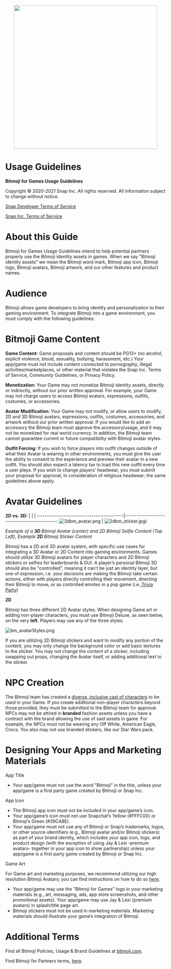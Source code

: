 <p align="center">
<img src="../Shared/Logo.png" width="450"/>
</p>

# Usage Guidelines

**Bitmoji for Games Usage Guidelines**

Copyright © 2020-2021 Snap Inc. All rights reserved. All information subject to change without notice.

[Snap Developer Terms of Service](https://kit.snapchat.com/portal/eula?viewOnly=true)

[Snap Inc. Terms of Service](https://www.bitmoji.com/support/terms.html)

# About this Guide

Bitmoji for Games Usage Guidelines intend to help potential partners properly use the Bitmoji identity assets in games. When we say "Bitmoji identity assets" we mean the Bitmoji word mark, Bitmoji app icon, Bitmoji logo, Bitmoji avatars, Bitmoji artwork, and our other features and product names.

# Audience

Bitmoji allows game developers to bring identity and personalization to their gaming environment. To integrate Bitmoji into a game environment, you must comply with the following guidelines:

# Bitmoji Game Content

**Game Content:** Game proposals and content should be PG13+ (no alcohol, explicit violence, blood, sexuality, bullying, harassment, etc.) Your app/game must not include content connected to pornography, illegal activities/marketplaces, or other material that violates the Snap Inc. Terms of Service, Community Guidelines, or Privacy Policy.

**Monetization:** Your Game may not monetize Bitmoji identity assets, directly or indirectly, without our prior written approval. For example, your Game may not charge users to access Bitmoji avatars, expressions, outfits, costumes, or accessories.

**Avatar Modification:** Your Game may not modify, or allow users to modify, 2D and 3D Bitmoji avatars, expressions, outfits, costumes, accessories, and artwork without our prior written approval. If you would like to add an accessory the Bitmoji team must approve the accessory/usage, and it may not be monetized for real world currency. In addition, the Bitmoji team cannot guarantee current or future compatibility with Bitmoji avatar styles.

**Outfit Forcing:** If you wish to force players into outfit changes outside of what their Avatar is wearing in other environments, you must give the user the ability to consent to the experience and preview their avatar in a new outfit. You should also expect a latency tax to load this new outfit every time a user plays. If you wish to change players’ headwear, you must submit your proposal for approval, in consideration of religious headwear; the same guidelines above apply.

# Avatar Guidelines

**2D vs. 3D:**
|  |  |
:-----------------------------------------:|:--------------------------------------------:
![3dbm_avatar.png](images/3dbm_avatar.png) | ![2dbm_sticker.jpg)](images/2dbm_sticker.png)

_Example of a **3D** Bitmoji Avatar (center) and 2D Bitmoji Selfie Content (Top Left), Example **2D** Bitmoji Sticker Content_

Bitmoji has a 2D and 3D avatar system, with specific use cases for integrating a 3D Avatar or 2D Content into gaming environments. Games should utilize 3D Bitmoji avatars for player characters and 2D Bitmoji stickers or selfies for leaderboards & GUI. A player’s personal Bitmoji 3D should also be "controlled", meaning it can't be just an identity layer, but one of expression, i.e. your decisions are making the Bitmoji take certain actions, either with players directly controlling their movement, directing their Bitmoji to move, or as controlled emotes in a pvp game (i.e.,[Trivia Party](https://drive.google.com/file/d/1QTsxzXiShDFSdGVjNCguGh1HobWIAEye/view?usp=sharing))

**2D**

Bitmoji has three different 2D Avatar styles. When designing Game art or adding non-player characters, you must use Bitmoji Deluxe, as seen below, on the very **left**. Players may use any of the three styles.

![bm_avatarStyles.png](images/bm_avatarStyles.png)

If you are utilizing 2D Bitmoji stickers and want to modify any portion of the content, you may only change the background color or add basic textures to the sticker. You may not change the content of a sticker, including swapping out props, changing the Avatar itself, or adding additional text to the sticker.

# NPC Creation

The Bitmoji team has created a [diverse, inclusive cast of characters](https://github.com/Bitmoji/BitmojiForGames/tree/master/Documentation/NonPlayerCharacters) to be used in your Game. If you create additional non-player characters beyond those provided, they must be submitted to the Bitmoji team for approval. NPCs may not be attired in **branded** fashion assets unless you have a contract with the brand allowing the use of said assets in game. For example, the NPCs must not be wearing any Off White, American Eagle, Crocs. You also may not use branded stickers, like our Star Wars pack.

# Designing Your Apps and Marketing Materials

App Title

- Your app/game must not use the word "Bitmoji" in the title, unless your app/game is a first party game created by Bitmoji or Snap Inc.

App Icon

- The Bitmoji app icon must not be included in your app/game’s icon.
- Your app/game’s icon must not use Snapchat’s Yellow (#FFFC00) or Bitmoji’s Green (#39CA8E).
- Your app/game must not use any of Bitmoji or Snap’s trademarks, logos, or other source-identifiers (e.g., Bitmoji avatar and/or Bitmoji stickers) as part of your brand identity, which includes your app icon, logo, and product design (with the exception of using Jay & Lexi -premium avatars- together in your app icon to show partnership) unless your app/game is a first party game created by Bitmoji or Snap Inc.

Game Art

For Game art and marketing purposes, we recommend utilizing our high resolution Bitmoji Avatars; you can find instructions on how to do so [here](https://support.canvas.snapchat.com/hc/en-us/articles/4408200036244-Using-Bitmojis-for-Marketing-Splash-screens).

- Your app/game may use the "Bitmoji for Games" logo in your marketing materials (e.g., art, messaging, ads, app store screenshots, and other promotional assets). Your app/game may use Jay & Lexi (premium avatars) in splash/title page art.
- Bitmoji stickers must not be used in marketing materials. Marketing materials should illustrate your game’s integration of Bitmoji.


# Additional Terms

Find all Bitmoji Policies, Usage &amp; Brand Guidelines at [bitmoji.com](https://www.bitmoji.com/).

Find Bitmoji for Partners terms, [here](https://www.snap.com/en-US/terms/bitmoji-for-partners).
